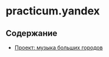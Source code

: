 # practicum.yandex

## Содержание

- [Проект: музыка больших городов](https://github.com/vs-gorgan/practicum.yandex/blob/main/data-analyst.music/read_me.md)
